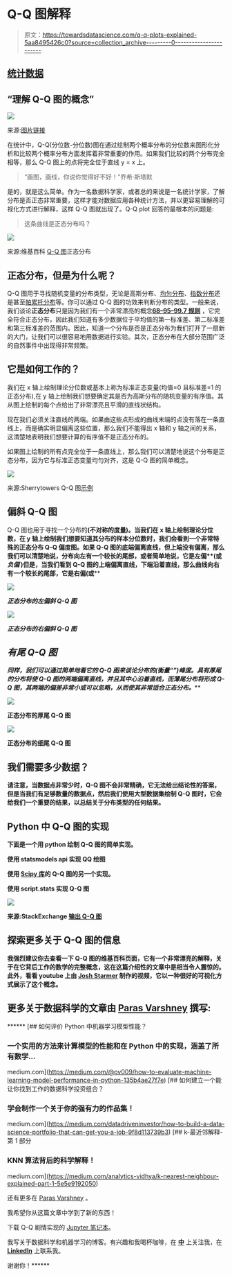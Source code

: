 # Q-Q 图解释

> 原文：<https://towardsdatascience.com/q-q-plots-explained-5aa8495426c0?source=collection_archive---------0----------------------->

## [统计数据](https://towardsai.net/p/category/statistics)

## “理解 Q-Q 图的概念”

![](img/7268209c2f867fed1ea2d8df7a1cd7a5.png)

来源:[图片链接](https://www.youtube.com/watch?v=okjYjClSjOg)

在统计中，Q-Q(分位数-分位数)图在通过绘制两个概率分布的分位数来图形化分析和比较两个概率分布方面发挥着非常重要的作用。如果我们比较的两个分布完全相等，那么 Q-Q 图上的点将完全位于直线 y = x 上。

> “画图，画线，你说你觉得好不好！”乔希·斯塔默

是的，就是这么简单。作为一名数据科学家，或者总的来说是一名统计学家，了解分布是否正态非常重要，这样才能对数据应用各种统计方法，并以更容易理解的可视化方式进行解释，这样 Q-Q 图就出现了。Q-Q plot 回答的最根本的问题是:

> 这条曲线是正态分布吗？

![](img/d9958c22dbe38919c0999c12fc16e212.png)

来源:维基百科 [Q-Q 图](https://en.wikipedia.org/wiki/Q%E2%80%93Q_plot#/media/File:Normal_normal_qq.svg)正态分布

## 正态分布，但是为什么呢？

Q-Q 图用于寻找随机变量的分布类型，无论是高斯分布、[均匀分布](https://en.wikipedia.org/wiki/Uniform_distribution_(continuous))、[指数分布](https://en.wikipedia.org/wiki/Exponential_distribution)还是甚至[帕累托分布](https://en.wikipedia.org/wiki/Pareto_distribution)等。你可以通过 Q-Q 图的功效来判断分布的类型。一般来说，我们谈论**正态分布**只是因为我们有一个非常漂亮的概念[**68–95–99.7 规则**](https://en.wikipedia.org/wiki/68%E2%80%9395%E2%80%9399.7_rule) ，它完全符合正态分布，因此我们知道有多少数据位于平均值的第一标准差、第二标准差和第三标准差的范围内。因此，知道一个分布是否是正态分布为我们打开了一扇新的大门，让我们可以很容易地用数据进行实验。其次，正态分布在大部分范围广泛的自然事件中出现得非常频繁。

## 它是如何工作的？

我们在 x 轴上绘制理论分位数或基本上称为标准正态变量(均值=0 且标准差=1 的正态分布),在 y 轴上绘制我们想要确定其是否为高斯分布的随机变量的有序值。其从图上绘制的每个点给出了非常漂亮且平滑的直线状结构。

现在我们必须关注直线的两端。如果由这些点形成的曲线末端的点没有落在一条直线上，而是确实明显偏离这些位置，那么我们不能得出 x 轴和 y 轴之间的关系，这清楚地表明我们想要计算的有序值不是正态分布的。

如果图上绘制的所有点完全位于一条直线上，那么我们可以清楚地说这个分布是正态分布，因为它与标准正态变量均匀对齐，这是 Q-Q 图的简单概念。

![](img/b3f17e6fa27fbf2622a078507fbc8fda.png)

来源:Sherrytowers Q-Q 图[示例](http://sherrytowers.com/2013/08/29/aml-610-fall-2013-module-ii-review-of-probability-distributions/qqplot_examples/)

## 偏斜 Q-Q 图

Q-Q 图也用于寻找一个分布的[](https://en.wikipedia.org/wiki/Skewness)****(**不对称的度量)。当我们在 x 轴上绘制理论分位数，在 y 轴上绘制我们想要知道其分布的样本分位数时，我们会看到一个非常特殊的正态分布 Q-Q 偏度图。如果 Q-Q 图的底端偏离直线，但上端没有偏离，那么我们可以清楚地说，分布向左有一个较长的尾部，或者简单地说，它是**左偏**(或 ***负偏*** )但是，当我们看到 Q-Q 图的上端偏离直线，下端沿着直线，那么曲线向右有一个较长的尾部，它是**右偏**(或******

*****![](img/933ef54516765d32bfd1e09b84dc9065.png)*****

*****正态分布的左偏斜 Q-Q 图*****

*****![](img/dff958053278243ae18c064d981a7456.png)*****

*****正态分布的右偏斜 Q-Q 图*****

## *****有尾 Q-Q 图*****

*****同样，我们可以通过简单地看它的 Q-Q 图来谈论分布的[](https://en.wikipedia.org/wiki/Kurtosis)****(衡量“*”)峰度。具有厚尾的分布将使 Q-Q 图的两端偏离直线，并且其中心沿着直线，而薄尾分布将形成 Q-Q 图，其两端的偏差非常小或可以忽略，从而使其非常适合正态分布。**********

******![](img/1f218dd98a50a6d698bfd9aee07dad53.png)******

******正态分布的厚尾 Q-Q 图******

******![](img/bdb023fe64ab79e7c9321174381c69ee.png)******

******正态分布的细尾 Q-Q 图******

## ******我们需要多少数据？******

******请注意，当数据点非常少时，Q-Q 图不会非常精确，它无法给出结论性的答案，但是当我们有足够数量的数据点，然后我们使用大型数据集绘制 Q-Q 图时，它会给我们一个重要的结果，以总结关于分布类型的任何结果。******

## ******Python 中 Q-Q 图的实现******

******下面是一个用 python 绘制 Q-Q 图的简单实现。******

******使用 statsmodels api 实现 QQ 绘图******

******使用 [Scipy 库](https://www.scipy.org/)的 Q-Q 图的另一个实现。******

******使用 script.stats 实现 Q-Q 图******

******![](img/5ed4d6d01b68ffcc35fb6b643f525c9f.png)******

******来源:StackExchange [输出 Q-Q 图](https://stats.stackexchange.com/questions/139708/qq-plot-in-python)******

## ******探索更多关于 Q-Q 图的信息******

******我强烈建议你去查看一下 Q-Q 图的维基百科页面，它有一个非常漂亮的解释，关于在它背后工作的数学的完整概念，这在这篇介绍性的文章中是相当令人震惊的。此外，看看 youtube 上由 [Josh Starmer](https://www.youtube.com/channel/UCtYLUTtgS3k1Fg4y5tAhLbw) 制作的视频，它以一种很好的可视化方式展示了这个概念。******

## ******更多关于数据科学的文章由 [Paras Varshney](https://medium.com/@pv009) 撰写:******

******[](https://medium.com/@pv009/how-to-evaluate-machine-learning-model-performance-in-python-135b4ae27f7e) [## 如何评价 Python 中机器学习模型性能？

### 一个实用的方法来计算模型的性能和在 Python 中的实现，涵盖了所有数学…

medium.com](https://medium.com/@pv009/how-to-evaluate-machine-learning-model-performance-in-python-135b4ae27f7e) [](https://medium.com/datadriveninvestor/how-to-build-a-data-science-portfolio-that-can-get-you-a-job-9f8d113739b3) [## 如何建立一个能让你找到工作的数据科学投资组合？

### 学会制作一个关于你的强有力的作品集！

medium.com](https://medium.com/datadriveninvestor/how-to-build-a-data-science-portfolio-that-can-get-you-a-job-9f8d113739b3) [](https://medium.com/analytics-vidhya/k-nearest-neighbour-explained-part-1-5e5e9192050) [## k-最近邻解释-第 1 部分

### KNN 算法背后的科学解释！

medium.com](https://medium.com/analytics-vidhya/k-nearest-neighbour-explained-part-1-5e5e9192050) 

还有更多在 [Paras Varshney](https://medium.com/u/22b31444736c?source=post_page-----5aa8495426c0--------------------------------) 。

我希望你从这篇文章中学到了新的东西！

下载 Q-Q 剧情实现的 [Jupyter 笔记本](https://github.com/paras009/Minor-Data-Science-Projects/tree/master/Q-Q%20plot%20Implementation)。

我写关于数据科学和机器学习的博客。有兴趣和我喝杯咖啡，在 [**中**](https://medium.com/@pv009) 上关注我，在 [**LinkedIn**](https://www.linkedin.com/in/pv009) 上联系我。

谢谢你！******